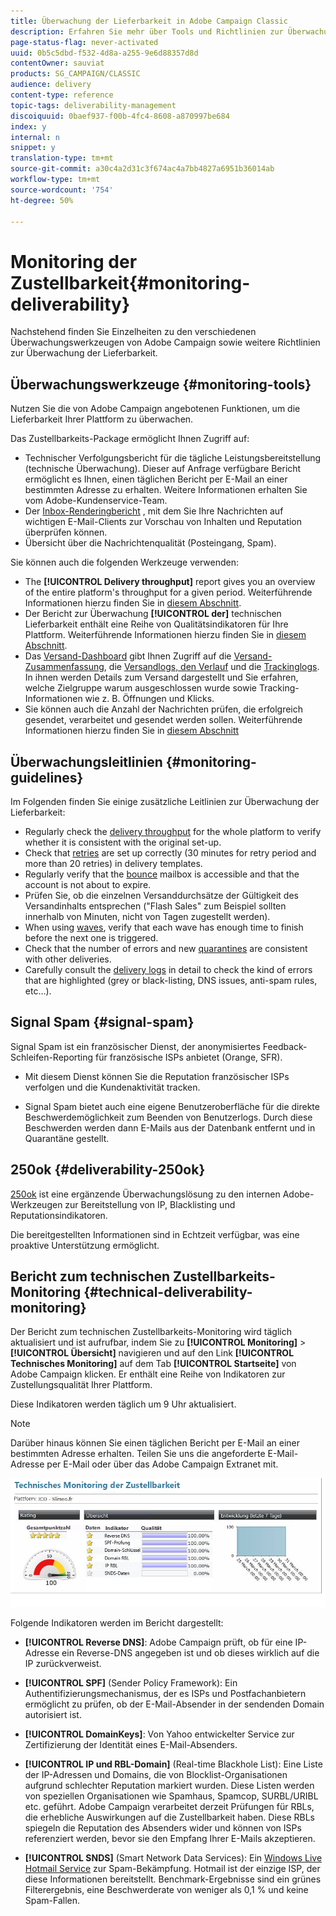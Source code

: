 ```yaml
---
title: Überwachung der Lieferbarkeit in Adobe Campaign Classic
description: Erfahren Sie mehr über Tools und Richtlinien zur Überwachung der Lieferbarkeit in Adobe Campaign Classic.
page-status-flag: never-activated
uuid: 0b5c5dbd-f532-4d8a-a255-9e6d88357d8d
contentOwner: sauviat
products: SG_CAMPAIGN/CLASSIC
audience: delivery
content-type: reference
topic-tags: deliverability-management
discoiquuid: 0baef937-f00b-4fc4-8608-a870997be684
index: y
internal: n
snippet: y
translation-type: tm+mt
source-git-commit: a30c4a2d31c3f674ac4a7bb4827a6951b36014ab
workflow-type: tm+mt
source-wordcount: '754'
ht-degree: 50%

---
```



# Monitoring der Zustellbarkeit{#monitoring-deliverability}

Nachstehend finden Sie Einzelheiten zu den verschiedenen Überwachungswerkzeugen von Adobe Campaign sowie weitere Richtlinien zur Überwachung der Lieferbarkeit.

## Überwachungswerkzeuge {#monitoring-tools}

Nutzen Sie die von Adobe Campaign angebotenen Funktionen, um die Lieferbarkeit Ihrer Plattform zu überwachen.

Das Zustellbarkeits-Package ermöglicht Ihnen Zugriff auf:

* Technischer Verfolgungsbericht für die tägliche Leistungsbereitstellung (technische Überwachung). Dieser auf Anfrage verfügbare Bericht ermöglicht es Ihnen, einen täglichen Bericht per E-Mail an einer bestimmten Adresse zu erhalten. Weitere Informationen erhalten Sie vom Adobe-Kundenservice-Team.
* Der [Inbox-Renderingbericht](../../delivery/using/inbox-rendering.md) , mit dem Sie Ihre Nachrichten auf wichtigen E-Mail-Clients zur Vorschau von Inhalten und Reputation überprüfen können.
* Übersicht über die Nachrichtenqualität (Posteingang, Spam).

Sie können auch die folgenden Werkzeuge verwenden:

* The **[!UICONTROL Delivery throughput]** report gives you an overview of the entire platform&#39;s throughput for a given period. Weiterführende Informationen hierzu finden Sie in [diesem Abschnitt](../../reporting/using/global-reports.md#delivery-throughput).
* Der Bericht zur Überwachung **[!UICONTROL der]** technischen Lieferbarkeit enthält eine Reihe von Qualitätsindikatoren für Ihre Plattform. Weiterführende Informationen hierzu finden Sie in [diesem Abschnitt](#technical-deliverability-monitoring).
* Das [Versand-Dashboard](../../delivery/using/monitoring-a-delivery.md#delivery-dashboard) gibt Ihnen Zugriff auf die [Versand-Zusammenfassung](../../delivery/using/monitoring-a-delivery.md#delivery-summary), die [Versandlogs, den Verlauf](../../delivery/using/monitoring-a-delivery.md#delivery-logs-and-history) und die [Trackinglogs](../../delivery/using/monitoring-a-delivery.md#tracking-logs). In ihnen werden Details zum Versand dargestellt und Sie erfahren, welche Zielgruppe warum ausgeschlossen wurde sowie Tracking-Informationen wie z. B. Öffnungen und Klicks. <!--For more on this, see [Monitoring a delivery](../../delivery/using/monitoring-a-delivery.md).-->
* Sie können auch die Anzahl der Nachrichten prüfen, die erfolgreich gesendet, verarbeitet und gesendet werden sollen. Weiterführende Informationen hierzu finden Sie in [diesem Abschnitt](../../delivery/using/monitoring-a-delivery.md#number-of-messages-sent)
   <!--[SpamAssassin](../../installation/using/configuring-spamassassin.md)?-->

## Überwachungsleitlinien {#monitoring-guidelines}

Im Folgenden finden Sie einige zusätzliche Leitlinien zur Überwachung der Lieferbarkeit:

* Regularly check the [delivery throughput](../../reporting/using/global-reports.md#delivery-throughput) for the whole platform to verify whether it is consistent with the original set-up.
* Check that [retries](../../delivery/using/understanding-delivery-failures.md#retries-after-a-delivery-temporary-failure) are set up correctly (30 minutes for retry period and more than 20 retries) in delivery templates.
* Regularly verify that the [bounce](../../delivery/using/understanding-delivery-failures.md#bounce-mail-management) mailbox is accessible and that the account is not about to expire.
* Prüfen Sie, ob die einzelnen Versanddurchsätze der Gültigkeit des Versandinhalts entsprechen (&quot;Flash Sales&quot; zum Beispiel sollten innerhalb von Minuten, nicht von Tagen zugestellt werden).
* When using [waves](../../delivery/using/steps-sending-the-delivery.md#sending-using-multiple-waves), verify that each wave has enough time to finish before the next one is triggered.
* Check that the number of errors and new [quarantines](../../delivery/using/understanding-quarantine-management.md) are consistent with other deliveries.
* Carefully consult the [delivery logs](../../delivery/using/monitoring-a-delivery.md#delivery-logs-and-history) in detail to check the kind of errors that are highlighted (grey or black-listing, DNS issues, anti-spam rules, etc…).

## Signal Spam {#signal-spam}

Signal Spam ist ein französischer Dienst, der anonymisiertes Feedback-Schleifen-Reporting für französische ISPs anbietet (Orange, SFR).

* Mit diesem Dienst können Sie die Reputation französischer ISPs verfolgen und die Kundenaktivität tracken.

* Signal Spam bietet auch eine eigene Benutzeroberfläche für die direkte Beschwerdemöglichkeit zum Beenden von Benutzerlogs. Durch diese Beschwerden werden dann E-Mails aus der Datenbank entfernt und in Quarantäne gestellt.

## 250ok {#deliverability-250ok}

[250ok](https://250ok.com/) ist eine ergänzende Überwachungslösung zu den internen Adobe-Werkzeugen zur Bereitstellung von IP, Blacklisting und Reputationsindikatoren.

Die bereitgestellten Informationen sind in Echtzeit verfügbar, was eine proaktive Unterstützung ermöglicht.

## Bericht zum technischen Zustellbarkeits-Monitoring {#technical-deliverability-monitoring}

Der Bericht zum technischen Zustellbarkeits-Monitoring wird täglich aktualisiert und ist aufrufbar, indem Sie zu **[!UICONTROL Monitoring]** > **[!UICONTROL Übersicht]** navigieren und auf den Link **[!UICONTROL Technisches Monitoring]** auf dem Tab **[!UICONTROL Startseite]** von Adobe Campaign klicken. Er enthält eine Reihe von Indikatoren zur Zustellungsqualität Ihrer Plattform.

Diese Indikatoren werden täglich um 9 Uhr aktualisiert.

>[!NOTE]
>
>Darüber hinaus können Sie einen täglichen Bericht per E-Mail an einer bestimmten Adresse erhalten. Teilen Sie uns die angeforderte E-Mail-Adresse per E-Mail oder über das Adobe Campaign Extranet mit.

![](assets/s_tn_del_monitoring.png)

Folgende Indikatoren werden im Bericht dargestellt:

* **[!UICONTROL Reverse DNS]**: Adobe Campaign prüft, ob für eine IP-Adresse ein Reverse-DNS angegeben ist und ob dieses wirklich auf die IP zurückverweist.

* **[!UICONTROL SPF]** (Sender Policy Framework): Ein Authentifizierungsmechanismus, der es ISPs und Postfachanbietern ermöglicht zu prüfen, ob der E-Mail-Absender in der sendenden Domain autorisiert ist.

* **[!UICONTROL DomainKeys]**: Von Yahoo entwickelter Service zur Zertifizierung der Identität eines E-Mail-Absenders.

* **[!UICONTROL IP und RBL-Domain]** (Real-time Blackhole List): Eine Liste der IP-Adressen und Domains, die von Blocklist-Organisationen aufgrund schlechter Reputation markiert wurden. Diese Listen werden von speziellen Organisationen wie Spamhaus, Spamcop, SURBL/URIBL etc. geführt. Adobe Campaign verarbeitet derzeit Prüfungen für RBLs, die erhebliche Auswirkungen auf die Zustellbarkeit haben. Diese RBLs spiegeln die Reputation des Absenders wider und können von ISPs referenziert werden, bevor sie den Empfang Ihrer E-Mails akzeptieren.

* **[!UICONTROL SNDS]** (Smart Network Data Services): Ein [Windows Live Hotmail Service](https://sendersupport.olc.protection.outlook.com/snds/FAQ.aspx) zur Spam-Bekämpfung. Hotmail ist der einzige ISP, der diese Informationen bereitstellt. Benchmark-Ergebnisse sind ein grünes Filterergebnis, eine Beschwerderate von weniger als 0,1 % und keine Spam-Fallen.

<!--### Delivery Reports - Broadcast Statistics {#broadcast-statistics}

Each delivery will generate a broadcast statistics report when you open a delivery in the “Deliveries List”, which includes some reputation metrics that may impact your deliverability.-->
